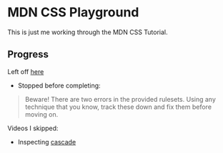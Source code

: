 # MDN CSS Playground

This is just me working through the MDN CSS Tutorial.

## Progress

Left off [here](https://developer.mozilla.org/en-US/docs/Learn/CSS/Building_blocks/Fundamental_CSS_comprehension)
* Stopped before completing:

> Beware! There are two errors in the provided rulesets. Using any technique that you know, track these down and fix them before moving on.

Videos I skipped:
* Inspecting [cascade](https://www.youtube.com/watch?v=Sp9ZfSvpf7A&ab_channel=MozillaDeveloper)
